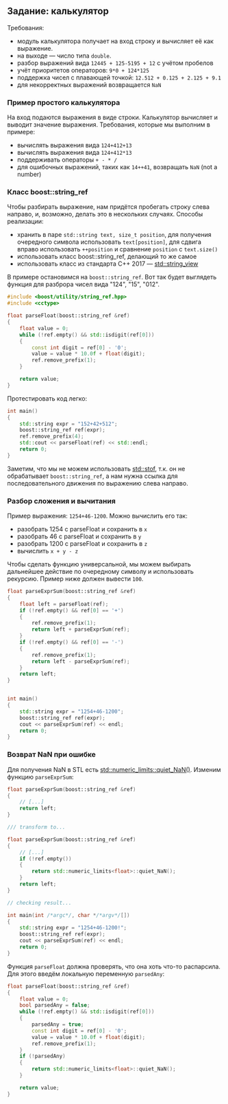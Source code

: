 ## Задание: калькулятор

Требования:
- модуль калькулятора получает на вход строку и вычисляет её как выражение.
- на выходе &mdash; число типа ```double```.
- разбор выражений вида ```12445 + 125-5195 + 12``` с учётом пробелов
- учёт приоритетов операторов: ```9*0 + 124*125```
- поддержка чисел с плавающей точкой: ```12.512 + 0.125 + 2.125 + 9.1```
- для некорректных выражений возвращается ```NaN```

### Пример простого калькулятора

На вход подаются выражения в виде строки. Калькулятор вычисляет и выводит значение выражения. Требования, которые мы выполним в примере:
- вычислять выражения вида ```124+412+13```
- вычислять выражения вида ```124+412*13```
- поддерживать операторы ```+ - * /```
- для ошибочных выражений, таких как ```14++41```, возвращать ```NaN``` (not a number)

### Класс boost::string_ref

Чтобы разбирать выражение, нам придётся пробегать строку слева направо, и, возможно, делать это в нескольких случаях. Способы реализации:
- хранить в паре ```std::string text, size_t position```, для получения очередного символа использовать ```text[position]```, для сдвига вправо использовать ```++position``` и сравнение ```position``` с ```text.size()```
- использовать класс boost::string_ref, делающий то же самое
- использовать класс из стандарта C++ 2017 &mdash; [std::string_view](http://en.cppreference.com/w/cpp/experimental/basic_string_view)

В примере остановимся на ```boost::string_ref```. Вот так будет выглядеть функция для разброра чисел вида "124", "15", "012".

```cpp
#include <boost/utility/string_ref.hpp>
#include <cctype>

float parseFloat(boost::string_ref &ref)
{
    float value = 0;
    while (!ref.empty() && std::isdigit(ref[0]))
    {
        const int digit = ref[0] - '0';
        value = value * 10.0f + float(digit);
        ref.remove_prefix(1);
    }

    return value;
}
```

Протестировать код легко:
```cpp
int main()
{
    std::string expr = "152+42+512";
    boost::string_ref ref(expr);
    ref.remove_prefix(4);
    std::cout << parseFloat(ref) << std::endl;
    return 0;
}
```

Заметим, что мы не можем использовать [std::stof](http://en.cppreference.com/w/cpp/string/basic_string/stof), т.к. он не обрабатывает ```boost::string_ref```, а нам нужна ссылка для последовательного движения по выражению слева направо.

### Разбор сложения и вычитания

Пример выражения: ```1254+46-1200```. Можно вычислить его так:
- разобрать 1254 с parseFloat и сохранить в ```x```
- разобрать 46 c parseFloat и сохранить в ```y```
- разобрать 1200 с parseFloat и сохранить в ```z```
- вычислить ```x + y - z```

Чтобы сделать функцию универсальной, мы можем выбирать дальнейшее действие по очередному символу и использовать рекурсию. Пример ниже должен вывести ```100```.

```cpp
float parseExprSum(boost::string_ref &ref)
{
    float left = parseFloat(ref);
    if (!ref.empty() && ref[0] == '+')
    {
        ref.remove_prefix(1);
        return left + parseExprSum(ref);
    }
    if (!ref.empty() && ref[0] == '-')
    {
        ref.remove_prefix(1);
        return left - parseExprSum(ref);
    }
    return left;
}


int main()
{
    std::string expr = "1254+46-1200";
    boost::string_ref ref(expr);
    cout << parseExprSum(ref) << endl;
    return 0;
}
```

### Возврат NaN при ошибке

Для получения NaN в STL есть [std::numeric_limits<float>::quiet_NaN()](http://en.cppreference.com/w/cpp/types/numeric_limits/quiet_NaN).
Изменим функцию ```parseExprSum```:
```cpp
float parseExprSum(boost::string_ref &ref)
{
    // [...]
    return left;
}

/// transform to...

float parseExprSum(boost::string_ref &ref)
{
    // [...]
    if (!ref.empty())
    {
        return std::numeric_limits<float>::quiet_NaN();
    }
    return left;
}

// checking result...

int main(int /*argc*/, char */*argv*/[])
{
    std::string expr = "1254+46-1200!";
    boost::string_ref ref(expr);
    cout << parseExprSum(ref) << endl;
    return 0;
}
```

Функция ```parseFloat``` должна проверять, что она хоть что-то распарсила. Для этого введём локальную переменную ```parsedAny```:

```cpp
float parseFloat(boost::string_ref &ref)
{
    float value = 0;
    bool parsedAny = false;
    while (!ref.empty() && std::isdigit(ref[0]))
    {
        parsedAny = true;
        const int digit = ref[0] - '0';
        value = value * 10.0f + float(digit);
        ref.remove_prefix(1);
    }
    if (!parsedAny)
    {
        return std::numeric_limits<float>::quiet_NaN();
    }

    return value;
}
```
